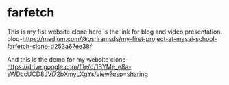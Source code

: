 # farfetch
This is my fist website clone here is the link for blog and video presentation.
blog-https://medium.com/@bsriramsds/my-first-project-at-masai-school-farfetch-clone-d253a67ee38f



And this is the demo for my website clone-https://drive.google.com/file/d/1BYMe_e8a-sWDccUCD8JVi72bXmyLXgYs/view?usp=sharing

